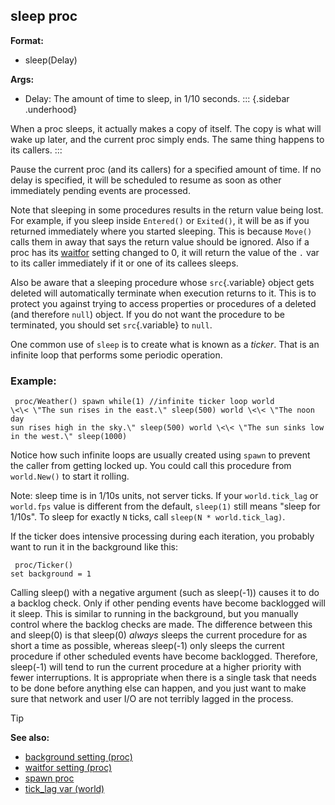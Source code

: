## sleep proc

<!-- -->
**Format:**
+   sleep(Delay)
<!-- -->
**Args:**
+   Delay: The amount of time to sleep, in 1/10 seconds.
::: {.sidebar .underhood}


When a proc sleeps, it actually makes a copy of itself. The
copy is what will wake up later, and the current proc simply ends. The
same thing happens to its callers.
:::


Pause the current proc (and its callers) for a specified amount
of time. If no delay is specified, it will be scheduled to resume as
soon as other immediately pending events are processed. 

Note
that sleeping in some procedures results in the return value being lost.
For example, if you sleep inside `Entered()` or `Exited()`, it will be
as if you returned immediately where you started sleeping. This is
because `Move()` calls them in away that says the return value should be
ignored. Also if a proc has its [waitfor](/ref/proc/set/waitfor.md)
setting changed to 0, it will return the value of the `.` var to its
caller immediately if it or one of its callees sleeps. 

Also be
aware that a sleeping procedure whose `src`{.variable} object gets
deleted will automatically terminate when execution returns to it. This
is to protect you against trying to access properties or procedures of a
deleted (and therefore `null`) object. If you do not want the procedure
to be terminated, you should set `src`{.variable} to `null`.


One common use of `sleep` is to create what is known as a
*ticker*. That is an infinite loop that performs some periodic
operation.
### Example:

``` dm
 proc/Weather() spawn while(1) //infinite ticker loop world
\<\< \"The sun rises in the east.\" sleep(500) world \<\< \"The noon day
sun rises high in the sky.\" sleep(500) world \<\< \"The sun sinks low
in the west.\" sleep(1000) 
```
 

Notice how such infinite
loops are usually created using `spawn` to prevent the caller from
getting locked up. You could call this procedure from `world.New()` to
start it rolling. 

Note: sleep time is in 1/10s units, not
server ticks. If your `world.tick_lag` or `world.fps` value is different
from the default, `sleep(1)` still means \"sleep for 1/10s\". To sleep
for exactly `N` ticks, call `sleep(N * world.tick_lag)`. 

If the
ticker does intensive processing during each iteration, you probably
want to run it in the background like this: 
``` dm
 proc/Ticker()
set background = 1 
```
 

Calling sleep() with a negative
argument (such as sleep(-1)) causes it to do a backlog check. Only if
other pending events have become backlogged will it sleep. This is
similar to running in the background, but you manually control where the
backlog checks are made. The difference between this and sleep(0) is
that sleep(0) *always* sleeps the current procedure for as short a time
as possible, whereas sleep(-1) only sleeps the current procedure if
other scheduled events have become backlogged. Therefore, sleep(-1) will
tend to run the current procedure at a higher priority with fewer
interruptions. It is appropriate when there is a single task that needs
to be done before anything else can happen, and you just want to make
sure that network and user I/O are not terribly lagged in the process.

> [!TIP] 
> **See also:**
> +   [background setting (proc)](/ref/proc/set/background.md) 
> +   [waitfor setting (proc)](/ref/proc/set/waitfor.md) 
> +   [spawn proc](/ref/proc/spawn.md) 
> +   [tick_lag var (world)](/ref/world/var/tick_lag.md) 